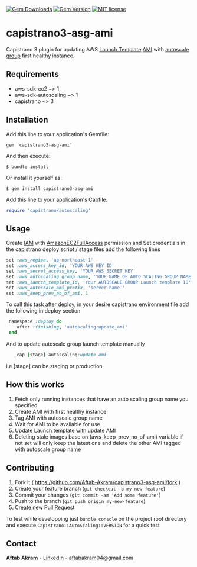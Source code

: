 [![Gem Downloads](http://img.shields.io/gem/dt/capistrano3-asg-ami.svg)](https://rubygems.org/gems/capistrano3-asg-ami) [![Gem Version](https://badge.fury.io/rb/capistrano3-asg-ami.png)](http://badge.fury.io/rb/capistrano3-asg-ami) [![MIT license](http://img.shields.io/badge/license-MIT-brightgreen.svg)](http://opensource.org/licenses/MIT)
# capistrano3-asg-ami
Capistrano 3 plugin for updating AWS [Launch Template](https://docs.aws.amazon.com/AWSEC2/latest/UserGuide/ec2-launch-templates.html) [AMI](https://docs.aws.amazon.com/AWSEC2/latest/UserGuide/AMIs.html) with [autoscale group](https://aws.amazon.com/about-aws/whats-new/2018/01/introducing-aws-auto-scaling/) first healthy instance.

## Requirements

* aws-sdk-ec2 ~> 1
* aws-sdk-autoscaling ~> 1
* capistrano ~> 3


## Installation

Add this line to your application's Gemfile:

    gem 'capistrano3-asg-ami'

And then execute:

    $ bundle install

Or install it yourself as:

    $ gem install capistrano3-asg-ami

Add this line to your application's Capfile:

```ruby
require 'capistrano/autoscaling'
```

## Usage

Create [IAM](https://docs.aws.amazon.com/IAM/latest/UserGuide/introduction.html) with [AmazonEC2FullAccess](https://docs.aws.amazon.com/IAM/latest/UserGuide/reference_policies_examples_ec2_region.html) permission and Set credentials in the capistrano deploy script / stage files add the following lines

```ruby
set :aws_region, 'ap-northeast-1'
set :aws_access_key_id, 'YOUR AWS KEY ID'
set :aws_secret_access_key, 'YOUR AWS SECRET KEY'
set :aws_autoscaling_group_name, 'YOUR NAME OF AUTO SCALING GROUP NAME'
set :aws_launch_template_id, 'Your AUTOSCALE GROUP Launch template ID'
set :aws_autoscale_ami_prefix, 'server-name-'
set :aws_keep_prev_no_of_ami, 1
```

To call this task after deploy,  in your desire capistrano environment file
add the following in deploy section

```ruby
 namespace :deploy do
    after :finishing, 'autoscaling:update_ami'
 end
```

And to update autoscale group launch template manually

```ruby
    cap [stage] autoscaling:update_ami
```
i.e [stage] can be staging or production

## How this works

1. Fetch only running instances that have an auto scaling group name you specified
2. Create AMI with first healthy instance
3. Tag AMI with autoscale group name
4. Wait for AMI to be available for use
5. Update Launch template with update AMI
6. Deleting stale images base on (aws_keep_prev_no_of_ami) variable
   if not set will only keep the latest one
   and delete the other AMI tagged with autoscale group name


## Contributing

1. Fork it ( https://github.com/Aftab-Akram/capistrano3-asg-ami/fork )
2. Create your feature branch (`git checkout -b my-new-feature`)
3. Commit your changes (`git commit -am 'Add some feature'`)
4. Push to the branch (`git push origin my-new-feature`)
5. Create new Pull Request

To test while developoing just `bundle console` on the project root directory and execute
`Capistrano::AutoScaling::VERSION` for a quick test


<!-- CONTACT -->
## Contact
**Aftab Akram** - [LinkedIn](https://www.linkedin.com/in/aftabakram/) - aftabakram04@gmail.com
